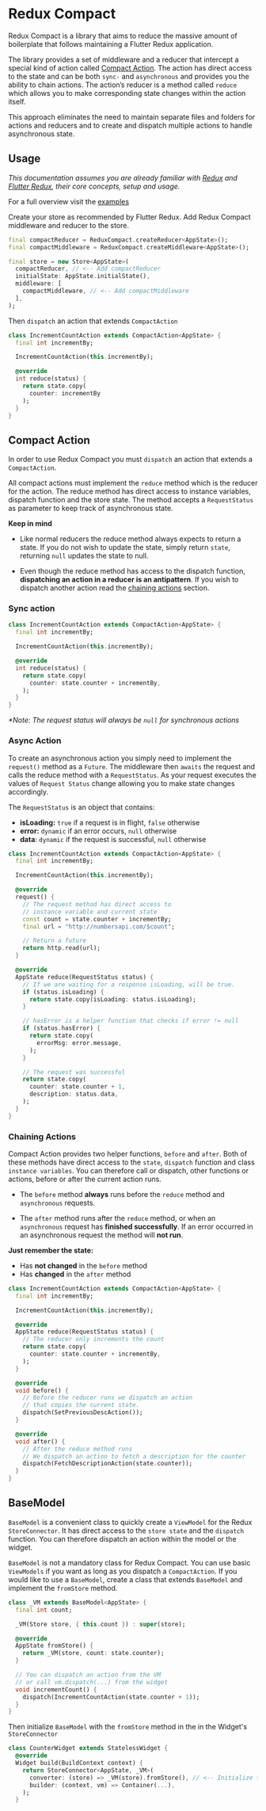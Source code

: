 # Redux Compact

Redux Compact is a library that aims to reduce the massive amount of boilerplate that follows maintaining a Flutter Redux application.

The library provides a set of middleware and a reducer that intercept a special kind of action called [Compact Action](#compact-action). The action has direct access to the state and can be both `sync-` and `asynchronous` and provides you the ability to chain actions. The action’s reducer is a method called `reduce` which allows you to make corresponding state changes within the action itself.

This approach eliminates the need to maintain separate files and folders for actions and reducers and to create and dispatch multiple actions to handle asynchronous state.

## Usage

_This documentation assumes you are already familiar with [Redux](https://pub.dev/packages/redux) and [Flutter Redux](https://pub.dev/packages/flutter_redux), their core concepts, setup and usage._

For a full overview visit the [examples](https://github.com/omaroskars/redux_compact/tree/master/example)

<!--This documentation assumes you are already familiar with

- [Redux](https://pub.dev/packages/redux) and its core concepts
- [Flutter Redux](https://pub.dev/packages/flutter_redux) setup and usage

You should setup your app and store as recommended by [Flutter Redux](https://pub.dev/packages/flutter_redux).

In order to use Redux Compact you must add add the `compactMiddlware` to the store and use the `compactReducer` to maintain some state.

In this exmaple the `compactReducer` is the root reducer for `AppState`. -->

Create your store as recommended by Flutter Redux. Add Redux Compact middleware and reducer to the store.

```dart
final compactReducer = ReduxCompact.createReducer<AppState>();
final compactMiddleware = ReduxCompact.createMiddleware<AppState>();

final store = new Store<AppState>(
  compactReducer, // <-- Add compactReducer
  initialState: AppState.initialState(),
  middleware: [
    compactMiddleware, // <-- Add compactMiddleware
  ],
);
```

Then `dispatch` an action that extends `CompactAction`

```dart
class IncrementCountAction extends CompactAction<AppState> {
  final int incrementBy;

  IncrementCountAction(this.incrementBy);

  @override
  int reduce(status) {
    return state.copy(
      counter: incrementBy
    );
  }
}
```

## Compact Action

In order to use Redux Compact you must `dispatch` an action that extends a `CompactAction`.

All compact actions must implement the `reduce` method which is the reducer for the action. The reduce method has direct access to instance variables, dispatch function and the store state. The method accepts a `RequestStatus` as parameter to keep track of asynchronous state.

**Keep in mind**

- Like normal reducers the reduce method always expects to return a state. If you do not wish to update the state, simply return `state`, returning `null` updates the state to null.

* Even though the reduce method has access to the dispatch function, **dispatching an action in a reducer is an antipattern**. If you wish to dispatch another action read the [chaining actions](#chaining-actions) section.

### Sync action

```dart
class IncrementCountAction extends CompactAction<AppState> {
  final int incrementBy;

  IncrementCountAction(this.incrementBy);

  @override
  int reduce(status) {
    return state.copy(
      counter: state.counter + incrementBy,
    );
  }
}
```

_\*Note: The request status will always be `null` for synchronous actions_

### Async Action

To create an asynchronous action you simply need to implement the `request()` method as a `Future`. The middleware then `awaits` the request and calls the reduce method with a `RequestStatus`. As your request executes the values of `Request Status` change allowing you to make state changes accordingly.

The `RequestStatus` is an object that contains:

- **isLoading:** `true` if a request is in flight, `false` otherwise
- **error:** `dynamic` if an error occurs, `null` otherwise
- **data**: `dynamic` if the request is successful, `null` otherwise

```dart
class IncrementCountAction extends CompactAction<AppState> {
  final int incrementBy;

  IncrementCountAction(this.incrementBy);

  @override
  request() {
    // The request method has direct access to
    // instance variable and current state
    const count = state.counter + incrementBy;
    final url = "http://numbersapi.com/$count";

    // Return a future
    return http.read(url);
  }

  @override
  AppState reduce(RequestStatus status) {
    // If we are waiting for a response isLoading, will be true.
    if (status.isLoading) {
      return state.copy(isLoading: status.isLoading);
    }

    // hasError is a helper function that checks if error != null
    if (status.hasError) {
      return state.copy(
        errorMsg: error.message,
      );
    }

    // The request was successful
    return state.copy(
      counter: state.counter + 1,
      description: status.data,
    );
  }
}
```

### Chaining Actions

Compact Action provides two helper functions, `before` and `after`. Both of these methods have direct access to the `state`, `dispatch` function and class `instance variables`. You can therefore call or dispatch, other functions or actions, before or after the current action runs.

- The `before` method **always** runs before the `reduce` method and `asynchronous` requests.

- The `after` method runs after the `reduce` method, or when an `asynchronous` request has **finished successfully**. If an error occurred in an asynchronous request the method will **not run**.

**Just remember the state:**

- Has **not changed** in the `before` method
- Has **changed** in the `after` method

```dart
class IncrementCountAction extends CompactAction<AppState> {
  final int incrementBy;

  IncrementCountAction(this.incrementBy);

  @override
  AppState reduce(RequestStatus status) {
    // The reducer only increments the count
    return state.copy(
      counter: state.counter + incrementBy,
    );
  }

  @override
  void before() {
    // Before the reducer runs we dispatch an action
    // that copies the current state.
    dispatch(SetPreviousDescAction());
  }

  @override
  void after() {
    // After the reduce method runs
    // We dispatch an action to fetch a description for the counter
    dispatch(FetchDescriptionAction(state.counter));
  }
}
```

## BaseModel

`BaseModel` is a convenient class to quickly create a `ViewModel` for the Redux `StoreConnector`. It has direct access to the `store state` and the `dispatch` function. You can therefore dispatch an action within the model or the widget.

`BaseModel` is not a mandatory class for Redux Compact. You can use basic `ViewModels` if you want as long as you dispatch a `CompactAction`. If you would like to use a `BaseModel`, create a class that extends `BaseModel` and implement the `fromStore` method.

```dart
class _VM extends BaseModel<AppState> {
  final int count;

  _VM(Store store, { this.count }) : super(store);

  @override
  AppState fromStore() {
    return _VM(store, count: state.counter);
  }

  // You can dispatch an action from the VM
  // or call vm.dispatch(...) from the widget
  void incrementCount() {
    dispatch(IncrementCountAction(state.counter + 1));
  }
}
```

Then initialize `BaseModel` with the `fromStore` method in the in the Widget's `StoreConnector`

```dart
class CounterWidget extends StatelessWidget {
  @override
  Widget build(BuildContext context) {
    return StoreConnector<AppState, _VM>(
      converter: (store) => _VM(store).fromStore(), // <-- Initialize the VM
      builder: (context, vm) => Container(...),
    );
  }
```
